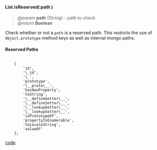 #### List.isReserved( path )   
> _@param_ **path** {String} - path to check   
> _@return_ **Boolean**


Check whether or not a `path` is a reserved path. This restricts the use of `Object.prototype` method keys as well as internal mongo paths.  

<div class="code-header"> <h4>Reserved Paths</h4></div><pre class=" language-javascript"><code class="language-javascript">
	[
		'id',
		'\_id',
		'\_',
		'prototype',
		'\__proto\__',
		'hasOwnProperty',
		'toString',
		'\__defineGetter\__',
		'\__defineSetter\__',
		'\__lookupGetter\__',
		'\__lookupSetter\__',
		'isPrototypeOf',
		'propertyIsEnumerable',
		'toLocaleString',
		'valueOf'
	];
</code></pre>  
 
<div class="code-header addGitHubLink" data-file="lib/list/isReserved.js"><a href="#" class="loadCode"> code</a></div><pre class=" language-javascript hideCode api"></pre> 
